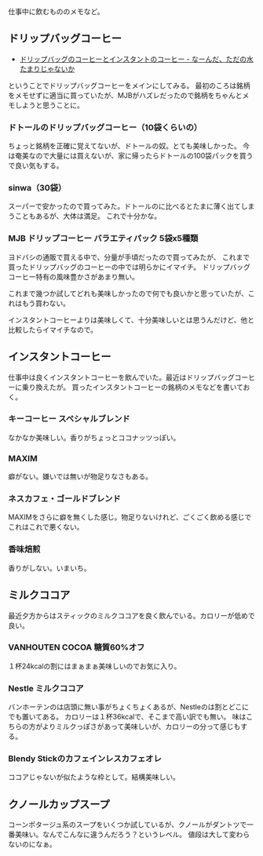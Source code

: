 仕事中に飲むもののメモなど。

## ドリップバッグコーヒー

- [ドリップバッグのコーヒーとインスタントのコーヒー - なーんだ、ただの水たまりじゃないか](https://karino2.github.io/2023/02/18/drip_bag_coffe.html)

ということでドリップバッグコーヒーをメインにしてみる。
最初のころは銘柄をメモせずに適当に買っていたが、MJBがハズレだったので銘柄をちゃんとメモしようと思うことに。

### ドトールのドリップバッグコーヒー（10袋くらいの）

ちょっと銘柄を正確に覚えてないが、ドトールの奴。とても美味しかった。
今は奄美なので大量には買えないが、家に帰ったらドトールの100袋パックを買うで良い気もする。

### sinwa（30袋）

スーパーで安かったので買ってみた。ドトールのに比べるとたまに薄く出てしまうこともあるが、大体は満足。
これで十分かな。

### MJB ドリップコーヒー バラエティパック 5袋x5種類

ヨドバシの通販で買える中で、分量が手頃だったので買ってみたが、
これまで買ったドリップバッグのコーヒーの中では明らかにイマイチ。
ドリップバッグコーヒー特有の風味豊かさがあまり無い。

これまで幾つか試してどれも美味しかったので何でも良いかと思っていたが、これはもう買わない。

インスタントコーヒーよりは美味しくて、十分美味しいとは思うんだけど、他と比較したらイマイチなので。

## インスタントコーヒー

仕事中は良くインスタントコーヒーを飲んでいた。最近はドリップバッグコーヒーに乗り換えたが。
買ったインスタントコーヒーの銘柄のメモなどを書いておく。

### キーコーヒー スペシャルブレンド

なかなか美味しい。香りがちょっとココナッツっぽい。

### MAXIM

癖がない。嫌いでは無いが物足りなさもある。

### ネスカフェ・ゴールドブレンド

MAXIMをさらに癖を無くした感じ。物足りないけれど、ごくごく飲める感じでこれはこれで悪くない。

### 香味焙煎

香りがしない。いまいち。

## ミルクココア

最近夕方からはスティックのミルクココアを良く飲んでいる。カロリーが低めで良い。

### VANHOUTEN COCOA 糖質60%オフ

１杯24kcalの割にはまぁまぁ美味しいのでお気に入り。

### Nestle ミルクココア

バンホーテンのは店頭に無い事がちょくちょくあるが、Nestleのは割とどこにでも置いてある。
カロリーは１杯36kcalで、そこまで高い訳でも無い。
味はこちらの方がよりミルクっぽさがあって美味しいが、カロリーの分って感じもする。

### Blendy Stickのカフェインレスカフェオレ

ココアじゃないが似たような枠として。結構美味しい。

## クノールカップスープ

コーンポタージュ系のスープをいくつか試しているが、クノールがダントツで一番美味い。なんでこんなに違うんだろう？というレベル。
値段は大して変わらないのになぁ。